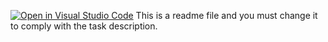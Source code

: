 [![Open in Visual Studio Code](https://classroom.github.com/assets/open-in-vscode-c66648af7eb3fe8bc4f294546bfd86ef473780cde1dea487d3c4ff354943c9ae.svg)](https://classroom.github.com/online_ide?assignment_repo_id=8781981&assignment_repo_type=AssignmentRepo)
This is a
readme file
and you must change it to comply
with the task description.

